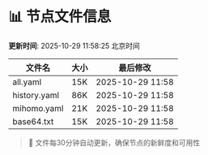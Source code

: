 # 📊 节点文件信息

**更新时间**: 2025-10-29 11:58:25 北京时间

| 文件名 | 大小 | 最后修改 |
|--------|------|----------|
| all.yaml | 15K | 2025-10-29 11:58 |
| history.yaml | 86K | 2025-10-29 11:58 |
| mihomo.yaml | 21K | 2025-10-29 11:58 |
| base64.txt | 15K | 2025-10-29 11:58 |

> 🔄 文件每30分钟自动更新，确保节点的新鲜度和可用性
